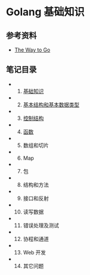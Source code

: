 # Golang 基础知识

## 参考资料

- [The Way to Go](https://github.com/Unknwon/the-way-to-go_ZH_CN)

## 笔记目录

- 1. [基础知识](https://github.com/TauWu/review_note/tree/master/高级语言学习/Golang学习/Golang基础知识/1_基础知识.md)
- 2. [基本结构和基本数据类型](https://github.com/TauWu/review_note/tree/master/高级语言学习/Golang学习/Golang基础知识/2_基本结构和基本数据类型.md)
- 3. [控制结构](https://github.com/TauWu/review_note/tree/master/高级语言学习/Golang学习/Golang基础知识/3_控制结构.md)
- 4. [函数](https://github.com/TauWu/review_note/tree/master/高级语言学习/Golang学习/Golang基础知识/4_函数.md)
- 5. 数组和切片
- 6. Map
- 7. 包
- 8. 结构和方法
- 9. 接口和反射
- 10. 读写数据
- 11. 错误处理及测试
- 12. 协程和通道
- 13. Web 开发
- 14. 其它问题
